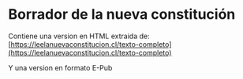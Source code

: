 
# Borrador de la nueva constitución

Contiene una version en HTML extraida de: [https://leelanuevaconstitucion.cl/texto-completo](https://leelanuevaconstitucion.cl/texto-completo)

Y una version en formato E-Pub
